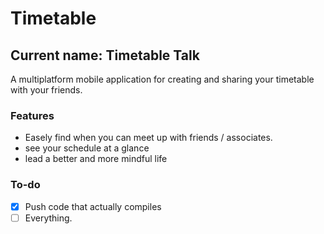 # Timetable
## Current name: __Timetable Talk__

A multiplatform mobile application for creating and sharing your timetable with your friends.

### Features
- Easely find when you can meet up with friends / associates.
- see your schedule at a glance
- lead a better and more mindful life

### To-do
- [x] Push code that actually compiles
- [ ] Everything.
